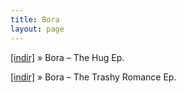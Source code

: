 ```yaml
---
title: Bora
layout: page
---
```


<a href="https://cloud.mail.ru/public/8a65c0a49bb7/Bora%20-%20The%20Hug%20E.P" target="_blank">[indir]</a>  »  Bora &#8211; The Hug Ep.

<a href="https://cloud.mail.ru/public/9a1d7ccb2d52/Bora%20-%20The%20Trashy%20Romance%20EP" target="_blank">[indir]</a>  »  Bora &#8211; The Trashy Romance Ep.